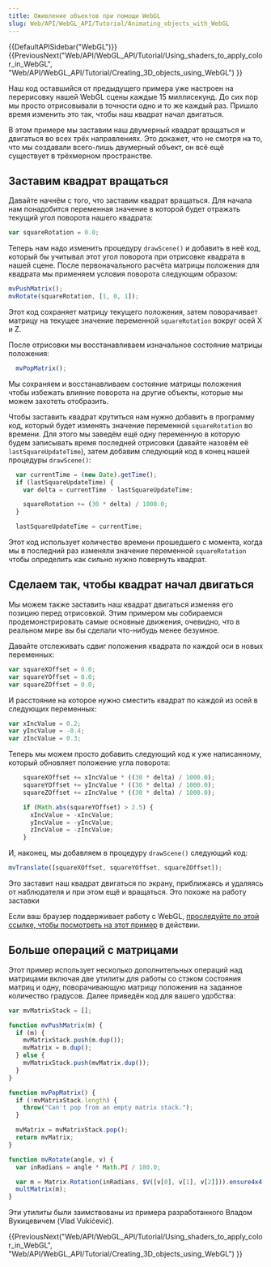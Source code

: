 ```yaml
---
title: Оживление объектов при помощи WebGL
slug: Web/API/WebGL_API/Tutorial/Animating_objects_with_WebGL
---
```


{{DefaultAPISidebar("WebGL")}}{{PreviousNext("Web/API/WebGL_API/Tutorial/Using_shaders_to_apply_color_in_WebGL", "Web/API/WebGL_API/Tutorial/Creating_3D_objects_using_WebGL") }}

Наш код оставшийся от предыдущего примера уже настроен на перерисовку нашей WebGL сцены каждые 15 миллисекунд. До сих пор мы просто отрисовывали в точности одно и то же каждый раз. Пришло время изменить это так, чтобы наш квадрат начал двигаться.

В этом примере мы заставим наш двумерный квадрат вращаться и двигаться во всех трёх направлениях. Это докажет, что не смотря на то, что мы создавали всего-лишь двумерный объект, он всё ещё существует в трёхмерном пространстве.

## Заставим квадрат вращаться

Давайте начнём с того, что заставим квадрат вращаться. Для начала нам понадобится переменная значение в которой будет отражать текущий угол поворота нашего квадрата:

```js
var squareRotation = 0.0;
```

Теперь нам надо изменить процедуру `drawScene()` и добавить в неё код, который бы учитывал этот угол поворота при отрисовке квадрата в нашей сцене. После первоначального расчёта матрицы положения для квадрата мы применяем условия поворота следующим образом:

```js
mvPushMatrix();
mvRotate(squareRotation, [1, 0, 1]);
```

Этот код сохраняет матрицу текущего положения, затем поворачивает матрицу на текущее значение переменной `squareRotation` вокруг осей X и Z.

После отрисовки мы восстанавливаем изначальное состояние матрицы положения:

```js
  mvPopMatrix();
```

Мы сохраняем и восстанавливаем состояние матрицы положения чтобы избежать влияние поворота на другие объекты, которые мы можем захотеть отобразить.

Чтобы заставить квадрат крутиться нам нужно добавить в программу код, который будет изменять значение переменной `squareRotation` во времени. Для этого мы заведём ещё одну переменную в которую будем записывать время последней отрисовки (давайте назовём её `lastSquareUpdateTime`), затем добавим следующий код в конец нашей процедуры `drawScene()`:

```js
  var currentTime = (new Date).getTime();
  if (lastSquareUpdateTime) {
    var delta = currentTime - lastSquareUpdateTime;

    squareRotation += (30 * delta) / 1000.0;
  }

  lastSquareUpdateTime = currentTime;
```

Этот код использует количество времени прошедшего с момента, когда мы в последний раз изменяли значение переменной `squareRotation` чтобы определить как сильно нужно повернуть квадрат.

## Сделаем так, чтобы квадрат начал двигаться

Мы можем также заставить наш квадрат двигаться изменяя его позицию перед отрисовкой. Этим примером мы собираемся продемонстрировать самые основные движения, очевидно, что в реальном мире вы бы сделали что-нибудь менее безумное.

Давайте отслеживать сдвиг положения квадрата по каждой оси в новых переменных:

```js
var squareXOffset = 0.0;
var squareYOffset = 0.0;
var squareZOffset = 0.0;
```

И расстояние на которое нужно сместить квадрат по каждой из осей в следующих переменных:

```js
var xIncValue = 0.2;
var yIncValue = -0.4;
var zIncValue = 0.3;
```

Теперь мы можем просто добавить следующий код к уже написанному, который обновляет положение угла поворота:

```js
    squareXOffset += xIncValue * ((30 * delta) / 1000.0);
    squareYOffset += yIncValue * ((30 * delta) / 1000.0);
    squareZOffset += zIncValue * ((30 * delta) / 1000.0);

    if (Math.abs(squareYOffset) > 2.5) {
      xIncValue = -xIncValue;
      yIncValue = -yIncValue;
      zIncValue = -zIncValue;
    }
```

И, наконец, мы добавляем в процедуру `drawScene()` следующий код:

```js
mvTranslate([squareXOffset, squareYOffset, squareZOffset]);
```

Это заставит наш квадрат двигаться по экрану, приближаясь и удаляясь от наблюдателя и при этом ещё и вращаться. Это похоже на работу заставки

Если ваш браузер поддерживает работу с WebGL, [проследуйте по этой ссылке, чтобы посмотреть на этот пример](/samples/webgl/sample4/index.html) в действии.

## Больше операций с матрицами

Этот пример использует несколько дополнительных операций над матрицами включая две утилиты для работы со стэком состояния матриц и одну, поворачивающую матрицу положения на заданное количество градусов. Далее приведён код для вашего удобства:

```js
var mvMatrixStack = [];

function mvPushMatrix(m) {
  if (m) {
    mvMatrixStack.push(m.dup());
    mvMatrix = m.dup();
  } else {
    mvMatrixStack.push(mvMatrix.dup());
  }
}

function mvPopMatrix() {
  if (!mvMatrixStack.length) {
    throw("Can't pop from an empty matrix stack.");
  }

  mvMatrix = mvMatrixStack.pop();
  return mvMatrix;
}

function mvRotate(angle, v) {
  var inRadians = angle * Math.PI / 180.0;

  var m = Matrix.Rotation(inRadians, $V([v[0], v[1], v[2]])).ensure4x4();
  multMatrix(m);
}
```

Эти утилиты были заимствованы из примера разработанного Владом Вукицевичем (Vlad Vukićević).

{{PreviousNext("Web/API/WebGL_API/Tutorial/Using_shaders_to_apply_color_in_WebGL", "Web/API/WebGL_API/Tutorial/Creating_3D_objects_using_WebGL") }}
